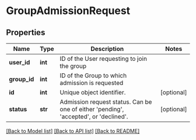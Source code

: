 # GroupAdmissionRequest

## Properties
Name | Type | Description | Notes
------------ | ------------- | ------------- | -------------
**user_id** | **int** | ID of the User requesting to join the group | 
**group_id** | **int** | ID of the Group to which admission is requested | 
**id** | **int** | Unique object identifier. | [optional] 
**status** | **str** | Admission request status. Can be one of either &#39;pending&#39;, &#39;accepted&#39;, or &#39;declined&#39;. | [optional] 

[[Back to Model list]](../README.md#documentation-for-models) [[Back to API list]](../README.md#documentation-for-api-endpoints) [[Back to README]](../README.md)


